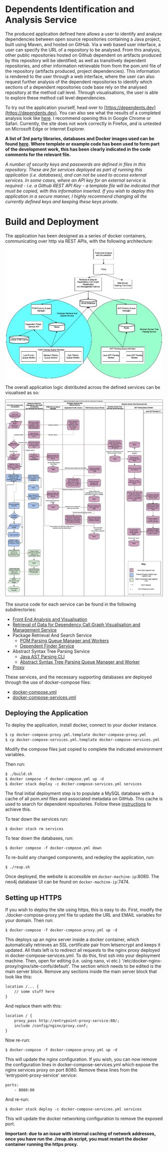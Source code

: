 # Dependents Identification and Analysis Service

The produced application defined here allows a user to identify and analyse dependencies between open source repositories containing a Java project, built using Maven, and hosted on GitHub. Via a web based user interface, a user can specify the URL of a repository to be analysed. From this analysis, other public repositories hosted on Github dependent on artifacts produced by this repository will be identified; as well as transitively dependent repositories, and other information retrievable from from the pom.xml file of the repository (artifacts produced, project dependencies). This information is rendered to the user through a web interface, where the user can also request further analysis of the dependent repositories to identify which sections of a dependent repositories code base rely on the analysed repository at the method call level. Through visualisations, the user is able to explore these method call level dependencies.

To try out the application yourself, head over to [https://dependents.dev](https://dependents.dev). You can also see what the results of a completed analysis look like [here](https://dependents.dev/project-dependents-view.html?group=javaparser&repo=javaparser). I recommend opening this in Google Chrome or Safari. Currently, the site does not work correctly in Firefox, and is untested on Microsoft Edge or Internet Explorer. 

<b>A list of 3rd party libraries, databases and Docker images used can be found [here](./dependencies.md). Where template or example code has been used to form part of the development work, this has been clearly indicated in the code comments for the relevant file.</b>

<i>A number of security keys and passwords are defined in files in this repository. These are for services deployed as part of running this application (i.e. databases), and can not be used to access external services. In some cases, where an API key for an external service is required - i.e. a Github REST API Key - a template file will be indicated that must be copied, with this information inserted. If you wish to deploy this application in a secure manner, I highly recommend changing all the currently defined keys and keeping these keys private.</i> 

# Build and Deployment

The application has been designed as a series of docker containers, communicating over http via REST APIs, with the following architecture:

![Application Architecture](./figures/implemented-architecture-2.jpg)

The overall application logic distributed across the defined services can be visualised as so:

![System Logic](./figures/system-logic-2.jpg)

The source code for each service can be found in the following subdirectories:
* [Front End Analysis and Visualisation](dependents-visualisation-ui-legacy/)
* [Retrieval of Data for Dependency Call Graph Visualisation and Management Service](./main-dependents-service/)
* Package Retrieval And Search Service
    * [POM Parsing Queue Manager and Workers](./pom-parsing-queue/)
    * [Dependent Finder Service](./pom-search-service/)
* Abstract Syntax Tree Parsing Service
    * [Java AST Parsing CLI](./java-parser/)
    * [Abstract Syntax Tree Parsing Queue Manager and Worker](./ast-parsing-queue/)
* [Proxy](./nginx-proxy/)

These services, and the necessary supporting databases are deployed through the use of docker-compose files:
* [docker-compose.yml](./docker-compose.yml)
* [docker-compose-services.yml](./docker-compose-services.yml)

## Deploying the Application

To deploy the application, install docker, connect to your docker instance.

    $ cp docker-compose-proxy.yml.template docker-compose-proxy.yml
    $ cp docker-compose-services.yml.template docker-compose-services.yml

Modify the compose files just copied to complete the indicated environment variables.

Then run:

    $ ./build.sh
    $ docker compose -f docker-compose.yml up -d
    $ docker stack deploy -c docker-compose-services.yml services
    
The final initial deployment step is to populate a MySQL database with a cache of all pom.xml files and associated metadata on GitHub. This cache is used to search for dependent repositories. Follow these [instructions](./pom-search-service/CREATE_CACHE.md) to achieve this.

To tear down the services run:

    $ docker stack rm services

To tear down the databases, run:

    $ docker compose -f docker-compose.yml down

To re-build any changed components, and redeploy the application, run:

    $ ./reup.sh

Once deployed, the website is accessible on `docker-machine-ip`:8080. The neo4j database UI can be found on `docker-machine-ip`:7474.

## Setting up HTTPS

If you wish to deploy the site using https, this is easy to do. First, modify the ./docker-compose-proxy.yml file to update the URL and EMAIL variables for your domain. Then run:
    
    $ docker-compose -f docker-compose-proxy.yml up -d

This deploys up an nginx server inside a docker container, which automatically retrieves an SSL certificate pair from letsencrypt and keeps it updated. All thats left is to redirect all requests to the nginx proxy deployed in docker-compose-services.yml. To do this, first ssh into your deployment machine. Then, open for editing (i.e. using nano, vi etc.) '/etc/docker-nginx-proxy/nginx/site-confs/default'. The section which needs to be edited is the main server block. Remove any sections inside the main server block that look like this:

    location /... {
        // some stuff here
    }

And replace them with this:

    location / {
    	proxy_pass http://entrypoint-proxy-service:80/;
 		include /config/nginx/proxy.conf;
	}

Now re-run:

    $ docker-compose -f docker-compose-proxy.yml up -d

This will update the nginx configuration. If you wish, you can now remove the configuration lines in docker-compose-services.yml which expose the nginx services proxy on port 8080. Remove these lines from the 'entrypoint-proxy-service' service:

    ports:
        - 8080:80

And re-run:

    $ docker stack deploy -c docker-compose-services.yml services

This will update the docker networking configuration to remove the exposed port. 

<b>Important: due to an issue with internal caching of network addresses, once you have run the ./reup.sh script, you must restart the docker container running the https proxy.</b>
